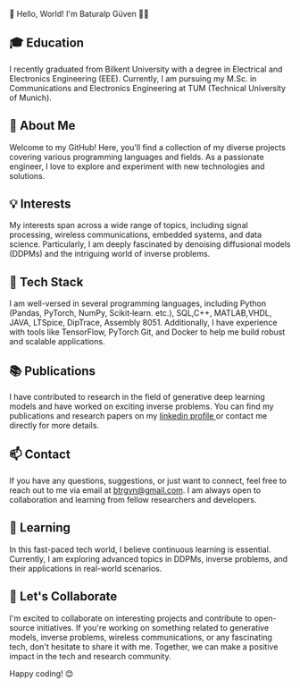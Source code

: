 👋 Hello, World! I'm Baturalp Güven 👨‍💻

## 🎓 Education
I recently graduated from Bilkent University with a degree in Electrical and Electronics Engineering (EEE). Currently, I am pursuing my M.Sc. in Communications and Electronics Engineering at TUM (Technical University of Munich).

## 🚀 About Me
Welcome to my GitHub! Here, you'll find a collection of my diverse projects covering various programming languages and fields. As a passionate engineer, I love to explore and experiment with new technologies and solutions.

## 💡 Interests
My interests span across a wide range of topics, including signal processing, wireless communications, embedded systems, and data science. Particularly, I am deeply fascinated by denoising diffusional models (DDPMs) and the intriguing world of inverse problems.

## 🔧 Tech Stack
I am well-versed in several programming languages, including Python (Pandas, PyTorch, NumPy, Scikit‑learn. etc.), SQL,C++, MATLAB,VHDL, JAVA, LTSpice, DipTrace, Assembly 8051. Additionally, I have experience with tools like TensorFlow, PyTorch Git, and Docker to help me build robust and scalable applications.

## 📚 Publications
I have contributed to research in the field of generative deep learning models and have worked on exciting inverse problems. You can find my publications and research papers on my 
<a href="https://www.linkedin.com/in/baturalp-guven/"> linkedin profile </a> or contact me directly for more details.

## 📫 Contact
If you have any questions, suggestions, or just want to connect, feel free to reach out to me via email at btrgvn@gmail.com. I am always open to collaboration and learning from fellow researchers and developers.

## 🌱 Learning
In this fast-paced tech world, I believe continuous learning is essential. Currently, I am exploring advanced topics in DDPMs, inverse problems, and their applications in real-world scenarios.

## 🌟 Let's Collaborate
I'm excited to collaborate on interesting projects and contribute to open-source initiatives. If you're working on something related to generative models, inverse problems, wireless communications, or any fascinating tech, don't hesitate to share it with me. Together, we can make a positive impact in the tech and research community.

Happy coding! 😊
